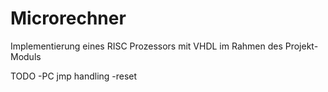 # Microrechner
Implementierung eines RISC Prozessors mit VHDL im Rahmen des Projekt-Moduls


TODO
-PC jmp handling
-reset

